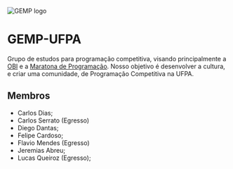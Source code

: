 ![GEMP logo](https://github.com/Rockett12/GEMP-UFPA/blob/logo/images/logo.png?raw=true)
# GEMP-UFPA
Grupo de estudos para programação competitiva, visando principalmente a [OBI](https://olimpiada.ic.unicamp.br/) e a [Maratona de Programação](http://maratona.sbc.org.br/). Nosso objetivo é desenvolver a cultura, e criar uma comunidade, de Programação Competitiva na UFPA.

## Membros
- Carlos Dias;
- Carlos Serrato (Egresso)
- Diego Dantas;
- Felipe Cardoso;
- Flavio Mendes (Egresso)
- Jeremias Abreu;
- Lucas Queiroz (Egresso);
